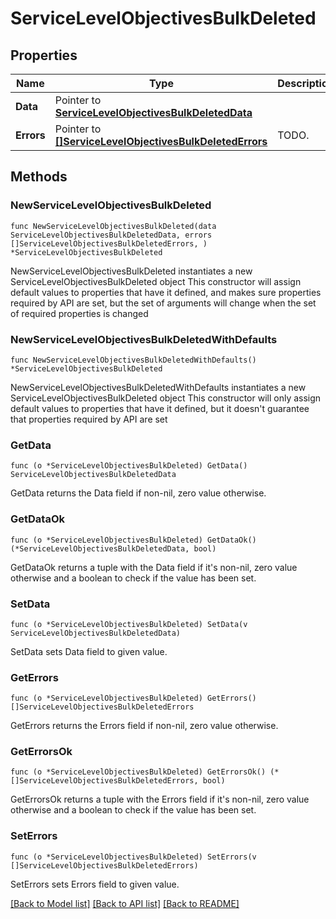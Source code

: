 # ServiceLevelObjectivesBulkDeleted

## Properties

Name | Type | Description | Notes
------------ | ------------- | ------------- | -------------
**Data** | Pointer to [**ServiceLevelObjectivesBulkDeletedData**](ServiceLevelObjectivesBulkDeleted_data.md) |  | 
**Errors** | Pointer to [**[]ServiceLevelObjectivesBulkDeletedErrors**](ServiceLevelObjectivesBulkDeleted_errors.md) | TODO. | 

## Methods

### NewServiceLevelObjectivesBulkDeleted

`func NewServiceLevelObjectivesBulkDeleted(data ServiceLevelObjectivesBulkDeletedData, errors []ServiceLevelObjectivesBulkDeletedErrors, ) *ServiceLevelObjectivesBulkDeleted`

NewServiceLevelObjectivesBulkDeleted instantiates a new ServiceLevelObjectivesBulkDeleted object
This constructor will assign default values to properties that have it defined,
and makes sure properties required by API are set, but the set of arguments
will change when the set of required properties is changed

### NewServiceLevelObjectivesBulkDeletedWithDefaults

`func NewServiceLevelObjectivesBulkDeletedWithDefaults() *ServiceLevelObjectivesBulkDeleted`

NewServiceLevelObjectivesBulkDeletedWithDefaults instantiates a new ServiceLevelObjectivesBulkDeleted object
This constructor will only assign default values to properties that have it defined,
but it doesn't guarantee that properties required by API are set

### GetData

`func (o *ServiceLevelObjectivesBulkDeleted) GetData() ServiceLevelObjectivesBulkDeletedData`

GetData returns the Data field if non-nil, zero value otherwise.

### GetDataOk

`func (o *ServiceLevelObjectivesBulkDeleted) GetDataOk() (*ServiceLevelObjectivesBulkDeletedData, bool)`

GetDataOk returns a tuple with the Data field if it's non-nil, zero value otherwise
and a boolean to check if the value has been set.

### SetData

`func (o *ServiceLevelObjectivesBulkDeleted) SetData(v ServiceLevelObjectivesBulkDeletedData)`

SetData sets Data field to given value.


### GetErrors

`func (o *ServiceLevelObjectivesBulkDeleted) GetErrors() []ServiceLevelObjectivesBulkDeletedErrors`

GetErrors returns the Errors field if non-nil, zero value otherwise.

### GetErrorsOk

`func (o *ServiceLevelObjectivesBulkDeleted) GetErrorsOk() (*[]ServiceLevelObjectivesBulkDeletedErrors, bool)`

GetErrorsOk returns a tuple with the Errors field if it's non-nil, zero value otherwise
and a boolean to check if the value has been set.

### SetErrors

`func (o *ServiceLevelObjectivesBulkDeleted) SetErrors(v []ServiceLevelObjectivesBulkDeletedErrors)`

SetErrors sets Errors field to given value.



[[Back to Model list]](../README.md#documentation-for-models) [[Back to API list]](../README.md#documentation-for-api-endpoints) [[Back to README]](../README.md)


